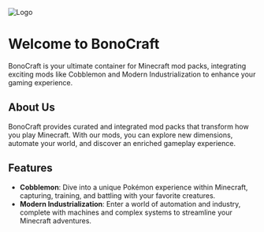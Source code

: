 ![Logo](https://github.com/Bono01Craft/.github/blob/main/profile/.images/bonocraft-logo.png=250x250)

# Welcome to BonoCraft

BonoCraft is your ultimate container for Minecraft mod packs, integrating exciting mods like Cobblemon and Modern Industrialization to enhance your gaming experience.

## About Us

BonoCraft provides curated and integrated mod packs that transform how you play Minecraft. With our mods, you can explore new dimensions, automate your world, and discover an enriched gameplay experience.

## Features

- **Cobblemon**: Dive into a unique Pokémon experience within Minecraft, capturing, training, and battling with your favorite creatures.
- **Modern Industrialization**: Enter a world of automation and industry, complete with machines and complex systems to streamline your Minecraft adventures.
